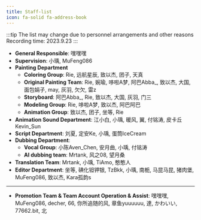```yaml
---
title: Staff-list
icon: fa-solid fa-address-book
---
```

:::tip
The list may change due to personnel arrangements and other reasons
Recording time: 2023.9.23
:::
- **General Responsible**: 嘿嘿嘿
- **Supervision**: 小瑀, MuFeng086
- **Painting Department**
   - **Coloring Group**:
     Rie, 远航星辰, 致以杰, 团子, 天真
   - **Original Painting Team**:
     Rie, 婉瑜, 哆啦A梦, 阿巴Abba_, 致以杰, 大国, 面包娟子, may, 灰羽, 欠欠, 雷z
   - **Storyboard**:
     阿巴Abba_, Rie, 致以杰, 大国, 灰羽, 门三
   - **Modeling Group**:
     Rie, 哆啦A梦, 致以杰, 阿巴阿巴
   - **Animation Group**:
     致以杰, 团子, 坐等, Rie
- **Animation Sound Department**:
  江小白, 小瑀, 暖风, 翼, 付铭涛, 皮卡丘Kevin_Sun
- **Script Department**:
  刘夏, 定安Ke, 小瑀, 蛋筒IceCream
- **Dubbing Department**:
   - **Vocal Group**:
     小陈Aven_Chen, 安月曲, 小瑀, 付铭涛
   - **AI dubbing team**:
     Mrtank, 风之08, 望月桑
- **Translation Team**:
  Mrtank, 小瑀, TiAmo, 憨憨人
- **Editor Department**:
  坐等, 碘化钽钾银, TzBkk, 小瑀, 南栀, 马昆马昆, 猪肉堡, MuFeng086, 致以杰, Kara孤韵s

---
- **Promotion Team & Team Account Operation & Assist**:
  嘿嘿嘿, MuFeng086, decher, 66, 你所追随的风, 章鱼yuuuuuu, 達, かわいい, 77662.bit, 北